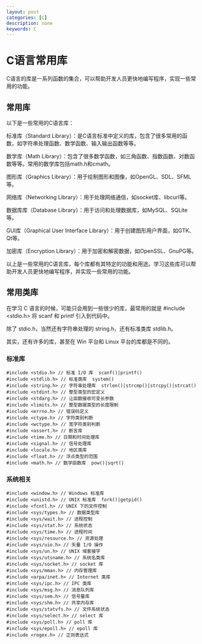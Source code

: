 ```yaml
---
layout: post
categories: [C]
description: none
keywords: C
---
```

# C语言常用库
C语言的库是一系列函数的集合，可以帮助开发人员更快地编写程序，实现一些常用的功能。

## 常用库
以下是一些常用的C语言库：

标准库（Standard Library）：是C语言标准中定义的库，包含了很多常用的函数，如字符串处理函数、数学函数、输入输出函数等等。

数学库（Math Library）：包含了很多数学函数，如三角函数、指数函数、对数函数等等。常用的数学库包括math.h和cmath。

图形库（Graphics Library）：用于绘制图形和图像，如OpenGL、SDL、SFML等。

网络库（Networking Library）：用于处理网络通信，如socket库、libcurl等。

数据库库（Database Library）：用于访问和处理数据库，如MySQL、SQLite等。

GUI库（Graphical User Interface Library）：用于创建图形用户界面，如GTK、Qt等。

加密库（Encryption Library）：用于加密和解密数据，如OpenSSL、GnuPG等。

以上是一些常用的C语言库，每个库都有其特定的功能和用途。学习这些库可以帮助开发人员更快地编写程序，并实现一些常用的功能。

## 常用类库
在学习 C 语言的时候，可能只会用到一些很少的库，最常用的就是 #include <stdio.h> 将 scanf 和 printf 引入到代码中。

除了 stdio.h，当然还有字符串处理的 string.h，还有标准类库 stdlib.h。

其实，还有许多的库，甚至在 Win 平台和 Linux 平台的库都是不同的。

### 标准库
```
#include <stdio.h> // 标准 I/O 库  scanf()|printf()
#include <stdlib.h> // 标准类库  system()
#include <string.h> // 字符串处理库  strlen()|strcmp()|strcpy()|strcat()
#include <stdint.h> // 整型类型的宏定义
#include <stdarg.h> // 让函数接收可变长参数
#include <limits.h> // 整型数据类型的长度限制
#include <errno.h> // 错误码定义
#include <ctype.h> // 字符类别判断
#include <wctype.h> // 宽字符类别判断
#include <assert.h> // 断言库
#include <time.h> // 日期和时间处理库
#include <signal.h> // 信号处理库
#include <locale.h> // 地区类库
#include <float.h> // 浮点类型的范围
#include <math.h> // 数学函数库  pow()|sqrt()
```

### 系统相关
```
#include <window.h> // Windows 标准库
#include <unistd.h> // UNIX 标准库  fork()|getpid()
#include <fcntl.h> // UNIX 下的文件控制
#include <sys/types.h> // 数据类型库
#include <sys/wait.h> // 进程控制
#include <sys/stat.h> // 系统状态
#include <sys/time.h> // 进程时间
#include <sys/resource.h> // 资源处理
#include <sys/uio.h> // 矢量 I/O 操作
#include <sys/un.h> // UNIX 域套接字
#include <sys/utsname.h> // 系统名类库
#include <sys/socket.h> // socket 库
#include <sys/mman.h> // 内存管理库
#include <arpa/inet.h> // Internet 类库
#include <sys/ipc.h> // IPC 类库
#include <sys/msg.h> // 消息队列库
#include <sys/sem.h> // 信号量库
#include <sys/shm.h> // 共享内存库
#include <sys/statvfs.h> // 文件系统状态 
#include <sys/select.h> // select 库
#include <sys/poll.h> // poll 库
#include <sys/epoll.h> // epoll 库
#include <regex.h> // 正则表达式 
```


